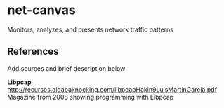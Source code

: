 # net-canvas
Monitors, analyzes, and presents network traffic patterns

## References
Add sources and brief description below

**Libpcap**
http://recursos.aldabaknocking.com/libpcapHakin9LuisMartinGarcia.pdf
Magazine from 2008 showing programming with Libpcap
